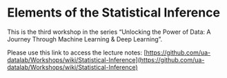 # Elements of the Statistical Inference

This is the third workshop in the series “Unlocking the Power of Data: A Journey Through Machine Learning & Deep Learning”.

Please use this link to access the lecture notes: [https://github.com/ua-datalab/Workshops/wiki/Statistical-Inference](https://github.com/ua-datalab/Workshops/wiki/Statistical-Inference)
